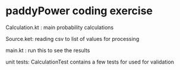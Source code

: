 # paddyPower coding exercise

Calculation.kt : main probability calculations

Source.ket: reading csv to list of values for processing

main.kt : run this to see the results

unit tests: CalculationTest contains a few tests for used for validation

